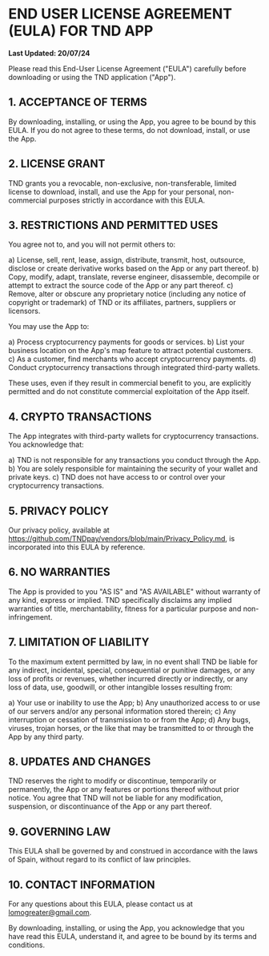 # END USER LICENSE AGREEMENT (EULA) FOR TND APP

**Last Updated: 20/07/24**

Please read this End-User License Agreement ("EULA") carefully before downloading or using the TND application ("App").

## 1. ACCEPTANCE OF TERMS

By downloading, installing, or using the App, you agree to be bound by this EULA. If you do not agree to these terms, do not download, install, or use the App.

## 2. LICENSE GRANT

TND grants you a revocable, non-exclusive, non-transferable, limited license to download, install, and use the App for your personal, non-commercial purposes strictly in accordance with this EULA.

## 3. RESTRICTIONS AND PERMITTED USES

You agree not to, and you will not permit others to:

a) License, sell, rent, lease, assign, distribute, transmit, host, outsource, disclose or create derivative works based on the App or any part thereof.
b) Copy, modify, adapt, translate, reverse engineer, disassemble, decompile or attempt to extract the source code of the App or any part thereof.
c) Remove, alter or obscure any proprietary notice (including any notice of copyright or trademark) of TND or its affiliates, partners, suppliers or licensors.

You may use the App to:

a) Process cryptocurrency payments for goods or services.
b) List your business location on the App's map feature to attract potential customers.
c) As a customer, find merchants who accept cryptocurrency payments.
d) Conduct cryptocurrency transactions through integrated third-party wallets.

These uses, even if they result in commercial benefit to you, are explicitly permitted and do not constitute commercial exploitation of the App itself.

## 4. CRYPTO TRANSACTIONS

The App integrates with third-party wallets for cryptocurrency transactions. You acknowledge that:

a) TND is not responsible for any transactions you conduct through the App.
b) You are solely responsible for maintaining the security of your wallet and private keys.
c) TND does not have access to or control over your cryptocurrency transactions.

## 5. PRIVACY POLICY

Our privacy policy, available at https://github.com/TNDpay/vendors/blob/main/Privacy_Policy.md, is incorporated into this EULA by reference.

## 6. NO WARRANTIES

The App is provided to you "AS IS" and "AS AVAILABLE" without warranty of any kind, express or implied. TND specifically disclaims any implied warranties of title, merchantability, fitness for a particular purpose and non-infringement.

## 7. LIMITATION OF LIABILITY

To the maximum extent permitted by law, in no event shall TND be liable for any indirect, incidental, special, consequential or punitive damages, or any loss of profits or revenues, whether incurred directly or indirectly, or any loss of data, use, goodwill, or other intangible losses resulting from:

a) Your use or inability to use the App;
b) Any unauthorized access to or use of our servers and/or any personal information stored therein;
c) Any interruption or cessation of transmission to or from the App;
d) Any bugs, viruses, trojan horses, or the like that may be transmitted to or through the App by any third party.

## 8. UPDATES AND CHANGES

TND reserves the right to modify or discontinue, temporarily or permanently, the App or any features or portions thereof without prior notice. You agree that TND will not be liable for any modification, suspension, or discontinuance of the App or any part thereof.

## 9. GOVERNING LAW

This EULA shall be governed by and construed in accordance with the laws of Spain, without regard to its conflict of law principles.

## 10. CONTACT INFORMATION

For any questions about this EULA, please contact us at lomogreater@gmail.com.

By downloading, installing, or using the App, you acknowledge that you have read this EULA, understand it, and agree to be bound by its terms and conditions.
